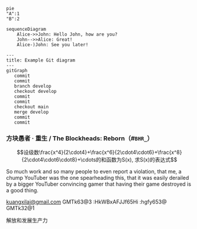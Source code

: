 ```mermaid
pie 
"A":1
"B":2
```

```mermaid
sequenceDiagram
    Alice->>John: Hello John, how are you?
    John-->>Alice: Great!
    Alice-)John: See you later!

```




```mermaid
---
title: Example Git diagram
---
gitGraph
   commit
   commit
   branch develop
   checkout develop
   commit
   commit
   checkout main
   merge develop
   commit
   commit

```


### 方块愚者 · 重生 / The Blockheads: Reborn（#`BHR_`）


$$设级数\frac{x^4}{2\cdot4}+\frac{x^6}{2\cdot4\cdot6}+\frac{x^8}{2\cdot4\cdot6\cdot8}+\cdots的和函数为S(x), 求S(x)的表达式$$


So much work and so many people to even report a violation, that me, a chump YouTuber was the one spearheading this, that it was easily derailed by a bigger YouTuber convincing gamer that having their game destroyed is a good thing.


kuangxilai@gmail.com
GMTk63@3
:HkWBxAFJJf65Hi
:hgfy653@
GMTk32@1

解放和发展生产力